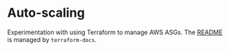 # Auto-scaling

Experimentation with using Terraform to manage AWS ASGs. 
The [README](./terraform/README.md) is managed by `terraform-docs`.